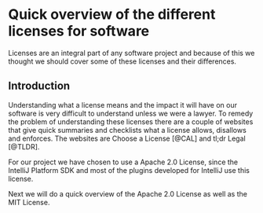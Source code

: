 # Quick overview of the different licenses for software

Licenses are an integral part of any software project and because of this we thought we
should cover some of these licenses and their differences.

## Introduction

Understanding what a license means and the impact it will have on our software is very difficult to
understand unless we were a lawyer. To remedy the problem of understanding these licenses there are
a couple of websites that give quick summaries and checklists what a license allows, disallows and
enforces. The websites are Choose a License [@CAL] and tl;dr Legal [@TLDR].

For our project we have chosen to use a Apache 2.0 License, since the IntelliJ Platform SDK and most
of the plugins developed for IntelliJ use this license.

Next we will do a quick overview of the Apache 2.0 License as well as the MIT License.

